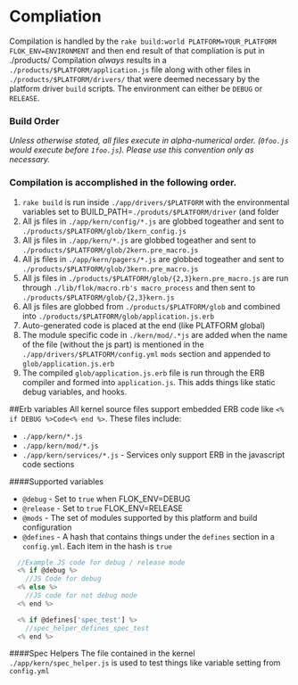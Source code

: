 # Compliation

Compilation is handled by the `rake build:world PLATFORM=YOUR_PLATFORM FLOK_ENV=ENVIRONMENT` and then end result of that compliation is put in ./products/
Compilation *always* results in a `./products/$PLATFORM/application.js` file along with other files in `./products/$PLATFORM/drivers/` that
were deemed necessary by the platform driver `build` scripts. The environment can either be `DEBUG` or `RELEASE`.

### Build Order
*Unless otherwise stated, all files execute in alpha-numerical order. (`0foo.js` would execute before `1foo.js`).  Please use this convention only
as necessary.*

### Compilation is accomplished in the following order.

 1. `rake build` is run inside `./app/drivers/$PLATFORM` with the environmental variables set to BUILD_PATH=`./produts/$PLATFORM/driver` (and folder
 2. All js files in `./app/kern/config/*.js` are globbed togeather and sent to `./products/$PLATFORM/glob/1kern_config.js`
 3. All js files in `./app/kern/*.js` are globbed togeather and sent to `./products/$PLATFORM/glob/2kern.pre_macro.js`
 4. All js files in `./app/kern/pagers/*.js` are globbed togeather and sent to `./products/$PLATFORM/glob/3kern.pre_macro.js`
 5. All js files in `./products/$PLATFORM/glob/{2,3}kern.pre_macro.js` are run through `./lib/flok/macro.rb's macro_process` and then sent to `./products/$PLATFORM/glob/{2,3}kern.js`
 6. All js files are globbed from `./products/$PLATFORM/glob` and combined into `./products/$PLATFORM/glob/application.js.erb`
 7. Auto-generated code is placed at the end (like PLATFORM global)
 8. The module specific code in `./kern/mod/.*js` are added when the name of the file (without the js part) is mentioned in the `./app/drivers/$PLATFORM/config.yml` `mods` section and appended to `glob/application.js.erb`
 9. The compiled `glob/application.js.erb` file is run through the ERB compiler and formed into `application.js`. This adds things like static debug variables, and hooks.

##Erb variables
All kernel source files support embedded ERB code like `<% if DEBUG %>Code<% end %>`. These files include:
  * `./app/kern/*.js`
  * `./app/kern/mod/*.js`
  * `./app/kern/services/*.js` - Services only support ERB in the javascript code sections

####Supported variables
  * `@debug` - Set to `true` when FLOK_ENV=DEBUG
  * `@release` - Set to `true` FLOK_ENV=RELEASE
  * `@mods` - The set of modules supported by this platform and build configuration
  * `@defines` - A hash that contains things under the `defines` section in a `config.yml`. Each item in the hash is `true`

```js
  //Example JS code for debug / release mode
  <% if @debug %>
    //JS Code for debug
  <% else %>
    //JS code for not debug mode
  <% end %>

  <% if @defines['spec_test'] %>
    //spec_helper_defines_spec_test
  <% end %>
```

####Spec Helpers
The file contained in the kernel `./app/kern/spec_helper.js` is used to test things like variable setting from `config.yml`

